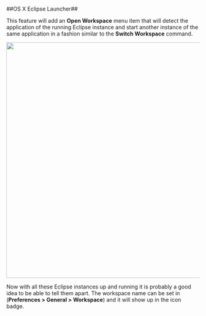 ##OS X Eclipse Launcher##


This feature will add an **Open Workspace** menu item that will detect the application of the running Eclipse instance and start another instance of the same application in a fashion similar to the **Switch Workspace** command.

<img src="https://raw.github.com/turesheim/eclipse-utilities/master/images/osx-launcher.jpg" width="616px"/>

Now with all these Eclipse instances up and running it is probably a good idea to be able to tell them apart. The workspace name can be set in (**Preferences > General > Workspace**) and it will show up in the icon badge.